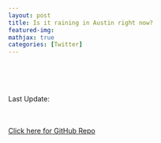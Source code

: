 ```yaml
---
layout: post
title: Is it raining in Austin right now?
featured-img:
mathjax: true
categories: [Twitter]
---
```

<html>
<head><style type="text/css">.update_time_message {opacity: 0.0};</style></head>
<body>
<object type="text/html" id="var_text" data="https://storage.googleapis.com/is-it-raining/isitraining.html" width=100% style="overflow:auto"></object>
<br><br><br>
<p id="update_statement">Last Update: </p>
<object type="text/html" id="var_text2" data="https://storage.googleapis.com/is-it-raining/update_date.txt" height="40" width="250"></object>

<br><br>
<a href="https://github.com/conorbarryhoke/is_it_raining">Click here for GitHub Repo</a>
<p class="update_time_message">moving style to head</p>
</body>
</html>
